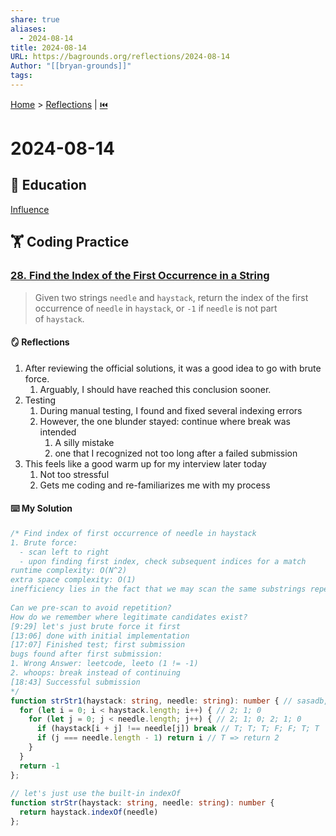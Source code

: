 ```yaml
---  
share: true  
aliases:  
  - 2024-08-14  
title: 2024-08-14  
URL: https://bagrounds.org/reflections/2024-08-14  
Author: "[[bryan-grounds]]"  
tags:   
---  
```

[Home](../index.md) > [Reflections](./index.md) | [⏮️](./2024-08-12.md)  
# 2024-08-14  
## 🧠 Education  
[Influence](../books/influence.md)  
  
## 🏋 Coding Practice  
  
### [28. Find the Index of the First Occurrence in a String](https://leetcode.com/problems/find-the-index-of-the-first-occurrence-in-a-string)  
> Given two strings `needle` and `haystack`, return the index of the first occurrence of `needle` in `haystack`, or `-1` if `needle` is not part of `haystack`.  
  
#### 🪞 Reflections  
1. After reviewing the official solutions, it was a good idea to go with brute force.  
    1. Arguably, I should have reached this conclusion sooner.  
2. Testing  
    1. During manual testing, I found and fixed several indexing errors  
    2. However, the one blunder stayed: continue where break was intended  
        1. A silly mistake  
        2. one that I recognized not too long after a failed submission  
3. This feels like a good warm up for my interview later today  
    1. Not too stressful  
    2. Gets me coding and re-familiarizes me with my process  
  
#### ⌨️ My Solution  
```ts  
/* Find index of first occurrence of needle in haystack  
1. Brute force:  
  - scan left to right  
  - upon finding first index, check subsequent indices for a match  
runtime complexity: O(N^2)  
extra space complexity: O(1)  
inefficiency lies in the fact that we may scan the same substrings repeatedly  
  
Can we pre-scan to avoid repetition?  
How do we remember where legitimate candidates exist?  
[9:29] let's just brute force it first  
[13:06] done with initial implementation  
[17:07] Finished test; first submission  
bugs found after first submission:  
1. Wrong Answer: leetcode, leeto (1 != -1)  
2. whoops: break instead of continuing  
[18:43] Successful submission  
*/  
function strStr1(haystack: string, needle: string): number { // sasadb, sad  
  for (let i = 0; i < haystack.length; i++) { // 2; 1; 0  
    for (let j = 0; j < needle.length; j++) { // 2; 1; 0; 2; 1; 0  
      if (haystack[i + j] !== needle[j]) break // T; T; T; F; F; T; T  
      if (j === needle.length - 1) return i // T => return 2  
    }  
  }  
  return -1  
};  
  
// let's just use the built-in indexOf  
function strStr(haystack: string, needle: string): number {  
  return haystack.indexOf(needle)  
};  
```  
